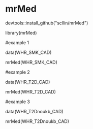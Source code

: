 # mrMed

devtools::install_github("scllin/mrMed")

library(mrMed)


#example 1

data(WHR_SMK_CAD)

mrMed(WHR_SMK_CAD)


#example 2

data(WHR_T2D_CAD)

mrMed(WHR_T2D_CAD)


#example 3

data(WHR_T2Dnoukb_CAD)

mrMed(WHR_T2Dnoukb_CAD)